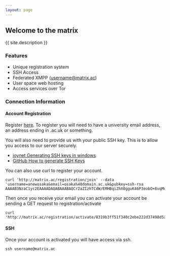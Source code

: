 ```yaml
---
layout: page
---
```

## Welcome to the matrix

{{ site.description }}

### Features
- Unique registration system
- SSH Access
- Federated XMPP (username@matrix.ac)
- User space web hosting
- Access services over Tor

### Connection Information

#### Account Registration

Register [here](join). To register you will need to have a university email address, an address ending in .ac.uk or something.

You will also need to provide us with your public SSH key. This is to allow you access to our server securely.

- [joynet Generating SSH keys in windows](https://help.github.com/articles/generating-ssh-keys/)
- [GitHub How to generate SSH Keys](https://help.github.com/articles/generating-ssh-keys/)

You can also use curl to register your account. 

	curl 'http://matrix.ac/registration/join' --data 'username=anewosaka&email=osaka%40domain.ac.uk&pubkey=ssh-rsa AAAAB3NzaC1yc2EAAAADAQABAAABAQCr2aZIzhTCdW/EMHBqiZhX0gguK46P3eobO+6vqMoRoIo5Hb1kWJaNNnD0wE2oODh61QTG5pibI+gAIWRNPAZxP9+Wqt8S8MTD1DtEswdgDYx3ZqatcCLgMeFQ3ujQiWYBj1NEP2d0VWHZGitkQJi5txLWxAgvI0C4iWKvURRDV9H+RTCZnGq6GzrfWKO8jVs53IAPUTr2Dg5JaQvLfVIjgxxnySea/EtEnDF9ezbWhELNkjXBYo5+i8PN/UHeE+/jIvEvV6J1uCnVblDeD437jinBpkuEXsq5Wu4Uy6mMHnc4V9eW84xwF78qfb1wC2+o4HpP0ByZK5+dDYbJAAlf'

Then once you receive your email you can activate your account be sending a GET request to registration/activate

	curl 'http://matrix.ac/registration/activate/8319b3ff51f340c2ebe222d37498d5ab301e91444b578f6226'

#### SSH

Once your account is activated you will have access via ssh.

    ssh username@matrix.ac

